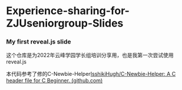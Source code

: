 # Experience-sharing-for-ZJUseniorgroup-Slides
### My first reveal.js slide

这个仓库是为2022年云峰学园学长组培训分享用，也是我第一次尝试使用reveal.js

本代码参考了修的C-Newbie-Helper[IsshikiHugh/C-Newbie-Helper: A C header file for C Beginner. (github.com)](https://github.com/IsshikiHugh/C-Newbie-Helper)


